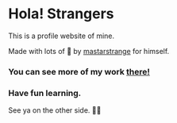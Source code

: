 # Hola! Strangers

This is a profile website of mine.

Made with lots of 🖤 by [mastarstrange](https://mastarstrange.github.io) for himself.

### You can see more of my work [there!](https://mastarstrange.github.io)

### Have fun learning.

See ya on the other side. ✌🏽
